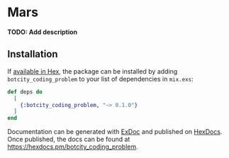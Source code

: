 # Mars

**TODO: Add description**

## Installation

If [available in Hex](https://hex.pm/docs/publish), the package can be installed
by adding `botcity_coding_problem` to your list of dependencies in `mix.exs`:

```elixir
def deps do
  [
    {:botcity_coding_problem, "~> 0.1.0"}
  ]
end
```

Documentation can be generated with [ExDoc](https://github.com/elixir-lang/ex_doc)
and published on [HexDocs](https://hexdocs.pm). Once published, the docs can
be found at <https://hexdocs.pm/botcity_coding_problem>.

